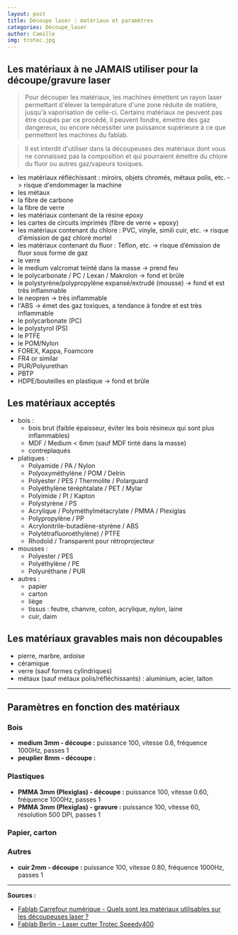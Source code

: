 ```yaml
---
layout: post
title: Découpe laser : matériaux et paramètres
categories: Découpe_laser
author: Camille
img: trotec.jpg
---
```

## Les matériaux à ne JAMAIS utiliser pour la découpe/gravure laser

> Pour découper les matériaux, les machines émettent un rayon laser permettant d'élever la température d'une zone réduite de matière, jusqu'à vaporisation de celle-ci. Certains matériaux ne peuvent pas être coupés par ce procédé, il peuvent fondre, émettre des gaz dangereux, ou encore nécessiter une puissance supérieure à ce que permettent les machines du fablab. 

> Il est interdit d'utiliser dans la découpeuses des matériaux dont vous ne connaissez pas la composition et qui pourraient émettre du chlore du fluor ou autres gaz/vapeurs toxiques.

* les matériaux réfléchissant : miroirs, objets chromés, métaux polis, etc. -> risque d'endommager la machine
* les métaux
* la fibre de carbone
* la fibre de verre
* les matériaux contenant de la résine epoxy
* les cartes de circuits imprimés (fibre de verre + epoxy)
* les matériaux contenant du chlore : PVC, vinyle, simili cuir, etc. -> risque d'émission de gaz chloré mortel
* les matériaux contenant du fluor : Téflon, etc. -> risque d’émission de fluor sous forme de gaz
* le verre
* le medium valcromat teinté dans la masse -> prend feu
* le polycarbonate / PC / Lexan / Makrolon -> fond et brûle
* le polystyrène/polypropylène expansé/extrudé (mousse) -> fond et est très inflammable
* le neopren -> très inflammable
* l'ABS -> émet des gaz toxiques, a tendance à fondre et est très inflammable
* le polycarbonate (PC)
* le polystyrol (PS)
* le PTFE
* le POM/Nylon
* FOREX, Kappa, Foamcore
* FR4 or similar
* PUR/Polyurethan
* PBTP
* HDPE/bouteilles en plastique -> fond et brûle

## Les matériaux acceptés

* bois :
	* bois brut (faible épaisseur, éviter les bois résineux qui sont plus inflammables)
	* MDF / Medium < 6mm (sauf MDF tinté dans la masse)
	* contreplaqués
* platiques :
	* Polyamide / PA / Nylon
	* Polyoxyméthylène / POM / Delrin
	* Polyester / PES / Thermolite / Polarguard
	* Polyéthylène téréphtalate / PET / Mylar
	* Polyimide / PI / Kapton
	* Polystyrène / PS
	* Acrylique / Polyméthylmétacrylate / PMMA / Plexiglas
	* Polypropylène / PP
	* Acrylonitrile-butadiène-styrène / ABS
	* Polytétrafluoroéthylène) / PTFE
	* Rhodoïd / Transparent pour rétroprojecteur
* mousses :
	* Polyester / PES
	* Polyéthylène / PE
	* Polyuréthane / PUR
* autres :
	* papier
	* carton
	* liège
	* tissus : feutre, chanvre, coton, acrylique, nylon, laine
	* cuir, daim

## Les matériaux gravables mais non découpables

* pierre, marbre, ardoise
* céramique
* verre (sauf formes cylindriques)
* métaux (sauf métaux polis/réfléchissants) : aluminium, acier, laiton

---

## Paramètres en fonction des matériaux

### Bois

* **medium 3mm - découpe :** puissance 100, vitesse 0.6, fréquence 1000Hz, passes 1
* **peuplier 8mm - découpe :** 

### Plastiques

* **PMMA 3mm (Plexiglas) - découpe :** puissance 100, vitesse 0.60, fréquence 1000Hz, passes 1
* **PMMA 3mm (Plexiglas) - gravure :** puissance 100, vitesse 60, résolution 500 DPI, passes 1

### Papier, carton

### Autres

* **cuir 2mm - découpe :** puissance 100, vitesse 0.80, fréquence 1000Hz, passes 1

---

**Sources :**

* [Fablab Carrefour numérique - Quels sont les matériaux utilisables sur les découpeuses laser ?](http://carrefour-numerique.cite-sciences.fr/fablab/wiki/doku.php?id=machines:decoupe_laser:0_utilisation:materiaux)
* [Fablab Berlin - Laser cutter Trotec Speedy400](https://wiki.fablab.berlin/index.php/Laser_cutter_Trotec_Speedy400)

